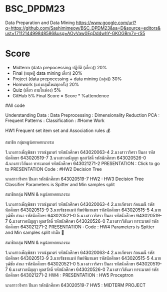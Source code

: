 # BSC_DPDM23
Data Preparation and Data Mining 
https://www.google.com/url?q=https://github.com/Sashimimeow/BSC_DPDM23&sa=D&source=editors&ust=1711214499848586&usg=AOvVaw0EqDd4whY-GKOGBm7v-rS5
# Score
- Midterm (data prepocessing ปฏิบัติ (เดี่ยว)) 20%
- Final (ทฤษฎี data mining เดี่ยว) 20%
- Project (data prepocessing + data mining (กลุ่ม)) 30%
- Homwork (แบ่งกลุ่มใหม่ทุกครั้ง) 20%
- Quiz (เดี่ยว ถามในห้อง) 5%
- GitHub 5%
Final Score = Score * %attendence

#All code 

Understanding Data : 
Data Preprocessing :
Dimensionality Reduction PCA : 
Frequent Patterns : 
Classification : 
#Home Work 

HW1 Frequent set item set and Association rules 💰

สมาชิก กลุ่มหนูน้อยหอยนางรม

1.นางสาวเพ็ญพิชชา วรรณ์ชูมาตร์ รหัสนักศึกษา 643020063-4
2.นางสาววริศรา ปันลา รหัสนักศึกษา 643020519-7
3.นางสาวอนัญญา พูลสวัสดิ์ รหัสนักศึกษา 643020526-0
4.นางสาววิลันดา ทาระมาตย์ รหัสนักศึกษา 643021271-2 
PRESENTATION : Click to go to PRESENTATION
Code : 
#HW2 Decision Tree 

นางสาววริศรา ปันลา รหัสนักศึกษา 643020519-7
HW2 : 
HW3 Decision Tree Classifier Parameters is Spitter and Min samples split 

สมาชิกกลุ่ม NMN & หนูน้อยหอยนางรม

1.นางสาวเพ็ญพิชชา วรรณ์ชูมาตร์ รหัสนักศึกษา 643020063-4
2.นายภัทรธร ก้อนมณี รหัสนักศึกษา 643020513-9
3.นายรัชชานนท์ ทิพย์พิมานพร รหัสนักศึกษา 643020515-5
4.นายวุฒิชัย คำนา รหัสนักศึกษา 643020521-0
5.นางสาววริศรา ปันลา รหัสนักศึกษา 643020519-7
6.นางสาวอนัญญา พูลสวัสดิ์ รหัสนักศึกษา 643020526-0
7.นางสาววิลันดา ทาระมาตย์ รหัสนักศึกษา 643021271-2 
PRESENTATION : 
Code : 
HW4 Parameters is Spitter and Min samples split ทำมือ 🌱

สมาชิกกลุ่ม NMN & หนูน้อยหอยนางรม

1.นางสาวเพ็ญพิชชา วรรณ์ชูมาตร์ รหัสนักศึกษา 643020063-4
2.นายภัทรธร ก้อนมณี รหัสนักศึกษา 643020513-9
3.นายรัชชานนท์ ทิพย์พิมานพร รหัสนักศึกษา 643020515-5
4.นายวุฒิชัย คำนา รหัสนักศึกษา 643020521-0
5.นางสาววริศรา ปันลา รหัสนักศึกษา 643020519-7
6.นางสาวอนัญญา พูลสวัสดิ์ รหัสนักศึกษา 643020526-0
7.นางสาววิลันดา ทาระมาตย์ รหัสนักศึกษา 643021271-2 
HW4 : 
PRESENTATION : 
HW5 Proceptron 

นางสาววริศรา ปันลา รหัสนักศึกษา 643020519-7
HW5 : 
MIDTERM PROJECT 
